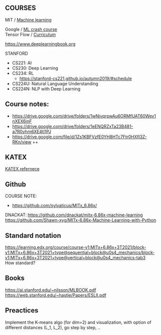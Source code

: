 


## COURSES

MIT / [Machine learning](https://ocw.mit.edu/courses/electrical-engineering-and-computer-science/6-036-introduction-to-machine-learning-fall-2020/)

Google / [ML crash course](https://developers.google.com/machine-learning/crash-course)  
Tensor Flow / [Curriculum](https://www.tensorflow.org/resources/learn-ml#curriculums)

https://www.deeplearningbook.org

STANFORD
* CS221: AI
* CS230: Deep Learning
* CS234: RL
    * https://stanford-cs221.github.io/autumn2019/#schedule
* CS224U: Natural Language Understanding 
* CS224N: NLP with Deep Learning


## Course notes:

* https://drive.google.com/drive/folders/1wNjvqrpwAu6ORMfUAT60Wev1nXEX6inF
* https://drive.google.com/drive/folders/1eENQRZxTa23B481-a7R0yhm6XE4tI1PJ
* https://drive.google.com/file/d/1Zs1KBFVzfE0YH8HTc7Ftr0HXfI3Z-RKn/view ++



## KATEX

[KATEX refernece](https://katex.org/docs/supported.html)


## Github 

COURSE NOTE:
* https://github.com/sylvaticus/MITx_6.86x/

DNACKAT: https://github.com/dnackat/mitx-6.86x-machine-learning
https://github.com/Shawn-xyg/MITx-6.86x-Machine-Learning-with-Python


## Standard notation
https://learning.edx.org/course/course-v1:MITx+6.86x+3T2021/block-v1:MITx+6.86x+3T2021+type@sequential+block@u0s4_mechanics/block-v1:MITx+6.86x+3T2021+type@vertical+block@u0s4_mechanics-tab3  
How standard?


## Books

https://ai.stanford.edu/~nilsson/MLBOOK.pdf
https://web.stanford.edu/~hastie/Papers/ESLII.pdf


## Preactices

Implement the K-means algo (for dim=2) and visualization, with option of different distances (L_1, L_2), go step by step, ..
